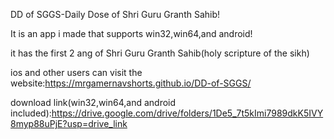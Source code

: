 DD of SGGS-Daily Dose of Shri Guru Granth Sahib!

It is an app i made that supports win32,win64,and android!

it has the first 2 ang of Shri Guru Granth Sahib(holy scripture of the sikh)

ios and other users can visit the website:https://mrgamernavshorts.github.io/DD-of-SGGS/

download link(win32,win64,and android included):https://drive.google.com/drive/folders/1De5_7t5kImi7989dkK5IVY8myp88uPjE?usp=drive_link
